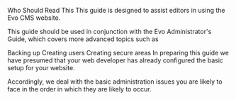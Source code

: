 Who Should Read This
This guide is designed to assist editors in using the Evo CMS website.

This guide should be used in conjunction with the Evo Administrator's Guide, which covers more advanced topics such as

Backing up
Creating users
Creating secure areas
In preparing this guide we have presumed that your web developer has already configured the basic setup for your website.

Accordingly, we deal with the basic administration issues you are likely to face in the order in which they are likely to occur.